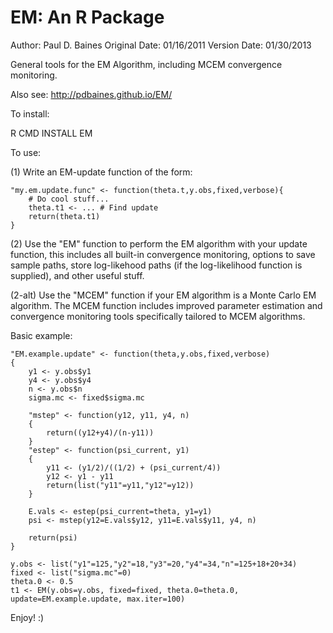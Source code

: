 EM: An R Package
================

Author: Paul D. Baines
Original Date: 01/16/2011
Version Date: 01/30/2013

General tools for the EM Algorithm, including MCEM convergence monitoring.

Also see: http://pdbaines.github.io/EM/

To install:

R CMD INSTALL EM

To use:

(1) Write an EM-update function of the form:

	"my.em.update.func" <- function(theta.t,y.obs,fixed,verbose){
		# Do cool stuff...
		theta.t1 <- ... # Find update
		return(theta.t1)
	}

(2) Use the "EM" function to perform the EM algorithm with your update function,
    this includes all built-in convergence monitoring, options to save sample
    paths, store log-likehood paths (if the log-likelihood function is supplied), 
    and other useful stuff.

(2-alt) Use the "MCEM" function if your EM algorithm is a Monte Carlo EM algorithm.
     The MCEM function includes improved parameter estimation and convergence
     monitoring tools specifically tailored to MCEM algorithms.

Basic example:

	"EM.example.update" <- function(theta,y.obs,fixed,verbose)
	{  
		y1 <- y.obs$y1  
		y4 <- y.obs$y4  
		n <- y.obs$n  
		sigma.mc <- fixed$sigma.mc  
 
		"mstep" <- function(y12, y11, y4, n)  
		{  
			return((y12+y4)/(n-y11))  
		}  
		"estep" <- function(psi_current, y1)  
		{  
			y11 <- (y1/2)/((1/2) + (psi_current/4))  
			y12 <- y1 - y11  
			return(list("y11"=y11,"y12"=y12))  
		}

		E.vals <- estep(psi_current=theta, y1=y1)  
		psi <- mstep(y12=E.vals$y12, y11=E.vals$y11, y4, n)  
  
		return(psi)  
	}  

	y.obs <- list("y1"=125,"y2"=18,"y3"=20,"y4"=34,"n"=125+18+20+34)  	
	fixed <- list("sigma.mc"=0)
	theta.0 <- 0.5  
	t1 <- EM(y.obs=y.obs, fixed=fixed, theta.0=theta.0, update=EM.example.update, max.iter=100)    

Enjoy! :)

